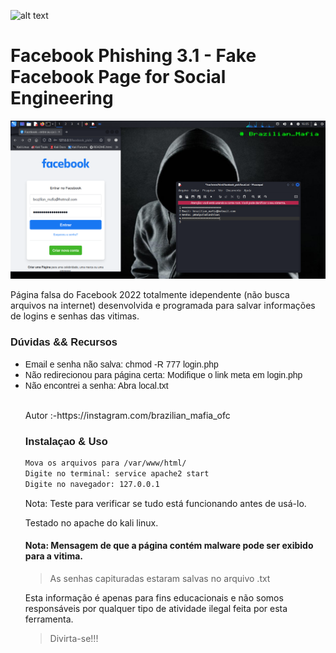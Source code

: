 ![alt text]()
<h1>Facebook Phishing 3.1 - Fake Facebook Page for Social Engineering</h1>                                                 

<img src="https://github.com/BrazilianMafia/facebook_phishing/blob/main/Screenshot_2022-12-03_14_05_18.png?raw=true">

<p>
Página falsa do Facebook 2022 totalmente idependente (não busca arquivos na internet) desenvolvida e programada para salvar informações de logins e senhas das vitimas.
</p>
<p1>
 
<h3 style="text-align: left;">
<span style="font-family: arial;">Dúvidas && Recursos</span>
</h3>

<div>
<ul style="text-align: left;">
<li><span style="font-family: arial;">Email e senha não salva: chmod -R 777 login.php</span></li>
<li><span style="font-family: arial;">Não redirecionou para página certa: Modifique o link meta em login.php </span></li>
<li><span style="font-family: arial;">Não encontrei a senha: Abra local.txt</span></li>

<br>
 <p>Autor :-https://instagram.com/brazilian_mafia_ofc</p>
 
<h3 style="text-align: left;">
<span style="font-family: arial;">Instalaçao & Uso
</h3>

```bash 
Mova os arquivos para /var/www/html/
Digite no terminal: service apache2 start
Digite no navegador: 127.0.0.1

```
 
Nota: Teste para verificar se tudo está funcionando antes de usá-lo.

<p>
Testado no apache do kali linux.
</p>

<h4>
Nota: Mensagem de que a página contém malware pode ser exibido para a vitima.
</h4>

>As senhas capituradas estaram salvas no arquivo .txt


Esta informação é apenas para fins educacionais e não somos responsáveis por qualquer tipo de atividade ilegal feita por esta ferramenta.

>Divirta-se!!!


